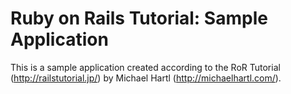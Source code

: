 # Ruby on Rails Tutorial: Sample Application

This is a sample application created
according to the RoR Tutorial (http://railstutorial.jp/)
by Michael Hartl (http://michaelhartl.com/).

